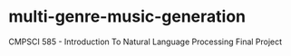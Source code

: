 # multi-genre-music-generation
CMPSCI 585 - Introduction To Natural Language Processing Final Project
